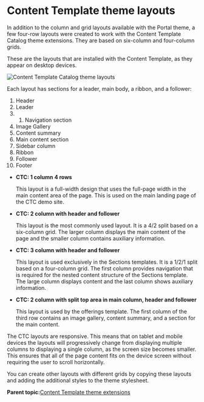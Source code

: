 # Content Template theme layouts

In addition to the column and grid layouts available with the Portal theme, a few four-row layouts were created to work with the Content Template Catalog theme extensions. They are based on six-column and four-column grids.

These are the layouts that are installed with the Content Template, as they appear on desktop devices.

![Content Template Catalog theme layouts](../images/Layouts_small.jpg)

Each layout has sections for a leader, main body, a ribbon, and a follower:

1.  Header
2.  Leader
3.  1.  Navigation section
2.  Image Gallery
3.  Content summary
4.  Main content section
5.  Sidebar column
6.  Ribbon
7.  Follower
8.  Footer

-   **CTC: 1 column 4 rows**

    This layout is a full-width design that uses the full-page width in the main content area of the page. This is used on the main landing page of the CTC demo site.

-   **CTC: 2 column with header and follower**

    This layout is the most commonly used layout. It is a 4/2 split based on a six-column grid. The larger column displays the main content of the page and the smaller column contains auxiliary information.

-   **CTC: 3 column with header and follower**

    This layout is used exclusively in the Sections templates. It is a 1/2/1 split based on a four-column grid. The first column provides navigation that is required for the nested content structure of the Sections template. The large column displays content and the last column shows auxiliary information.

-   **CTC: 2 column with split top area in main column, header and follower**

    This layout is used by the offerings template. The first column of the third row contains an image gallery, content summary, and a section for the main content.


The CTC layouts are responsive. This means that on tablet and mobile devices the layouts will progressively change from displaying multiple columns to displaying a single column, as the screen size becomes smaller. This ensures that all of the page content fits on the device screen without requiring the user to scroll horizontally.

You can create other layouts with different grids by copying these layouts and adding the additional styles to the theme stylesheet.

**Parent topic:**[Content Template theme extensions](../ctc/ctc_arch_theme.md)

